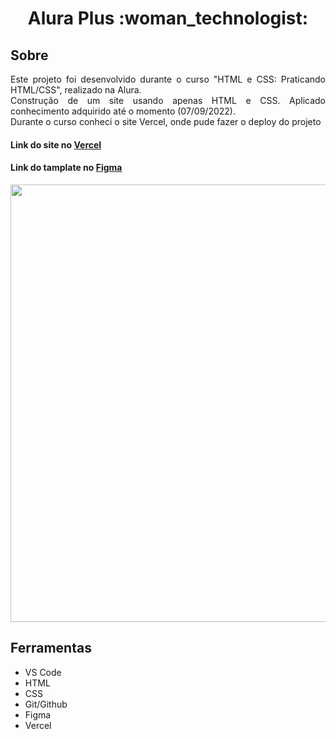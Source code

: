 <h1 align="center">Alura Plus :woman_technologist:</h1>
<div>
<h2>Sobre</h2>
<p align="justify">
Este projeto foi desenvolvido durante o curso "HTML e CSS: Praticando HTML/CSS", realizado na Alura.</br>
Construção de um site usando apenas HTML e CSS. Aplicado conhecimento adquirido até o momento (07/09/2022).</br>
Durante o curso conheci o site Vercel, onde pude fazer o deploy do projeto
<p>
</div>

#### Link do site no [Vercel](https://curso-alura-plus-html-css.vercel.app/)
#### Link do tamplate no [Figma](https://www.figma.com/file/tFDVyNuKhrT2G03k2dCstW/Alura-Plus---Layout?node-id=1%3A77)


<div align="center">
<img width="700" src="https://user-images.githubusercontent.com/37214904/188850006-5c0b018f-521c-498e-97c2-ef738d21db78.png" />
</div>

<h2>Ferramentas</h2>
<ul>
<li>VS Code</li>
<li>HTML</li>
<li>CSS</li>
<li>Git/Github</li>
<li>Figma</li>
<li>Vercel</li>
</ul>
